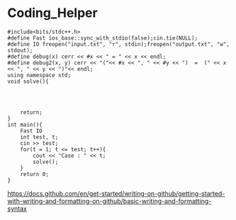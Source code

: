 # Coding_Helper

```
#include<bits/stdc++.h>
#define Fast ios_base::sync_with_stdio(false);cin.tie(NULL);
#define IO freopen("input.txt", "r", stdin);freopen("output.txt", "w", stdout);
#define debug(x) cerr << #x << " = " << x << endl;
#define debug2(x, y) cerr << "("<< #x << ", " << #y << ")  =  (" << x << ", " << y << ")"<< endl;
using namespace std;
void solve(){




    return;
}
int main(){
	Fast IO
    int test, t;
    cin >> test;
    for(t = 1; t <= test; t++){
        cout << "Case : " << t;
        solve();
    }
	return 0;
}

```
https://docs.github.com/en/get-started/writing-on-github/getting-started-with-writing-and-formatting-on-github/basic-writing-and-formatting-syntax
